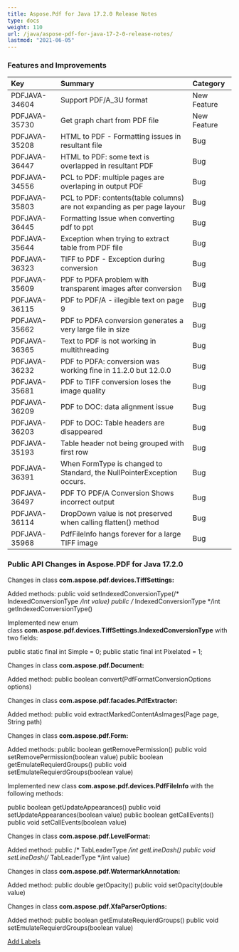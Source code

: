 ```yaml
---
title: Aspose.Pdf for Java 17.2.0 Release Notes
type: docs
weight: 110
url: /java/aspose-pdf-for-java-17-2-0-release-notes/
lastmod: "2021-06-05"
---
```


### **Features and Improvements**

|**Key**|**Summary**|**Category**|
| :- | :- | :- |
|PDFJAVA-34604|Support PDF/A_3U format|New Feature|
|PDFJAVA-35730|Get graph chart from PDF file|New Feature|
|PDFJAVA-35208|HTML to PDF - Formatting issues in resultant file|Bug|
|PDFJAVA-36447|HTML to PDF: some text is overlapped in resultant PDF|Bug|
|PDFJAVA-34556|PCL to PDF: multiple pages are overlaping in output PDF|Bug|
|PDFJAVA-35803|PCL to PDF: contents(table columns) are not expanding as per page layour|Bug|
|PDFJAVA-36445|Formatting Issue when converting pdf to ppt|Bug|
|PDFJAVA-35644|Exception when trying to extract table from PDF file|Bug|
|PDFJAVA-36323|TIFF to PDF - Exception during conversion|Bug|
|PDFJAVA-35609|PDF to PDFA problem with transparent images after conversion|Bug|
|PDFJAVA-36115|PDF to PDF/A - illegible text on page 9|Bug|
|PDFJAVA-35662|PDF to PDFA conversion generates a very large file in size|Bug|
|PDFJAVA-36365|Text to PDF is not working in multithreading|Bug|
|PDFJAVA-36232|PDF to PDFA: conversion was working fine in 11.2.0 but 12.0.0|Bug|
|PDFJAVA-35681|PDF to TIFF conversion loses the image quality|Bug|
|PDFJAVA-36209|PDF to DOC: data alignment issue|Bug|
|PDFJAVA-36203|PDF to DOC: Table headers are disappeared|Bug|
|PDFJAVA-35193|Table header not being grouped with first row|Bug|
|PDFJAVA-36391|When FormType is changed to Standard, the NullPointerException occurs.|Bug|
|PDFJAVA-36497|PDF TO PDF/A Conversion Shows incorrect output|Bug|
|PDFJAVA-36114|DropDown value is not preserved when calling flatten() method|Bug|
|PDFJAVA-35968|PdfFileInfo hangs forever for a large TIFF image|Bug|
### **Public API Changes in Aspose.PDF for Java 17.2.0**


Changes in class **com.aspose.pdf.devices.TiffSettings:**

Added methods:
public void setIndexedConversionType(/* IndexedConversionType */int value)
public /* IndexedConversionType */int getIndexedConversionType()

Implemented new enum class **com.aspose.pdf.devices.TiffSettings.IndexedConversionType** with two fields:

public static final int Simple = 0;
public static final int Pixelated = 1;

Changes in class **com.aspose.pdf.Document:**

Added method:
public boolean convert(PdfFormatConversionOptions options)

Changes in class **com.aspose.pdf.facades.PdfExtractor:**

Added method:
public void extractMarkedContentAsImages(Page page, String path)

Changes in class **com.aspose.pdf.Form:**

Added methods:
public boolean getRemovePermission()
public void setRemovePermission(boolean value)
public boolean getEmulateRequierdGroups()
public void setEmulateRequierdGroups(boolean value)

Implemented new class **com.aspose.pdf.devices.PdfFileInfo** with the following methods:

public boolean getUpdateAppearances()
public void setUpdateAppearances(boolean value)
public boolean getCallEvents()
public void setCallEvents(boolean value)

Changes in class **com.aspose.pdf.LevelFormat:**

Added method:
public /* TabLeaderType */int getLineDash()
public void setLineDash(/* TabLeaderType */int value)

Changes in class **com.aspose.pdf.WatermarkAnnotation:**

Added method:
public double getOpacity()
public void setOpacity(double value)

Changes in class **com.aspose.pdf.XfaParserOptions:**

Added method:
public boolean getEmulateRequierdGroups()
public void setEmulateRequierdGroups(boolean value)




[Add Labels](https://saltov.dynabic.com/wiki/display/PDFJAVA/Public+API+Changes+for+version+17.2.0 "Add Labels ( Type 'l' )")


